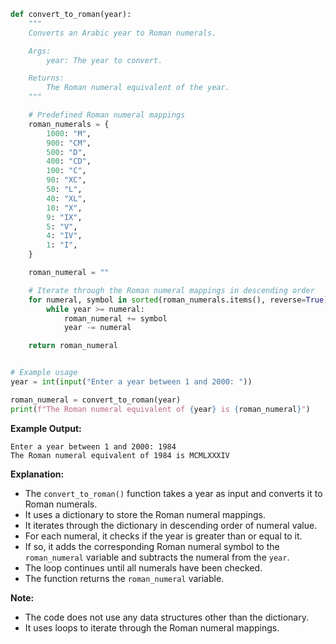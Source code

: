 ```python
def convert_to_roman(year):
    """
    Converts an Arabic year to Roman numerals.

    Args:
        year: The year to convert.

    Returns:
        The Roman numeral equivalent of the year.
    """

    # Predefined Roman numeral mappings
    roman_numerals = {
        1000: "M",
        900: "CM",
        500: "D",
        400: "CD",
        100: "C",
        90: "XC",
        50: "L",
        40: "XL",
        10: "X",
        9: "IX",
        5: "V",
        4: "IV",
        1: "I",
    }

    roman_numeral = ""

    # Iterate through the Roman numeral mappings in descending order
    for numeral, symbol in sorted(roman_numerals.items(), reverse=True):
        while year >= numeral:
            roman_numeral += symbol
            year -= numeral

    return roman_numeral


# Example usage
year = int(input("Enter a year between 1 and 2000: "))

roman_numeral = convert_to_roman(year)
print(f"The Roman numeral equivalent of {year} is {roman_numeral}")
```

**Example Output:**

```
Enter a year between 1 and 2000: 1984
The Roman numeral equivalent of 1984 is MCMLXXXIV
```

**Explanation:**

* The `convert_to_roman()` function takes a year as input and converts it to Roman numerals.
* It uses a dictionary to store the Roman numeral mappings.
* It iterates through the dictionary in descending order of numeral value.
* For each numeral, it checks if the year is greater than or equal to it.
* If so, it adds the corresponding Roman numeral symbol to the `roman_numeral` variable and subtracts the numeral from the `year`.
* The loop continues until all numerals have been checked.
* The function returns the `roman_numeral` variable.

**Note:**

* The code does not use any data structures other than the dictionary.
* It uses loops to iterate through the Roman numeral mappings.